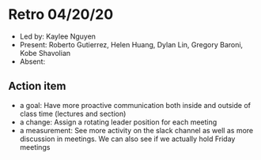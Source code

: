 # Retro 04/20/20

* Led by: Kaylee Nguyen
* Present: Roberto Gutierrez, Helen Huang, Dylan Lin, Gregory Baroni, Kobe Shavolian
* Absent:

## Action item

* a goal: Have more proactive communication both inside and outside of class time (lectures and section)
* a change: Assign a rotating leader position for each meeting
* a measurement: See more activity on the slack channel as well as more discussion in meetings.  We can also see if we actually
                 hold Friday meetings
